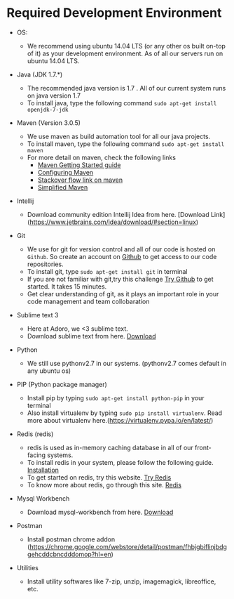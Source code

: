 # Required Development Environment

- OS:
	+ We recommend using ubuntu 14.04 LTS (or any other os built on-top of it) as your development environment. As of all our servers run on ubuntu 14.04 LTS.

- Java (JDK 1.7.*)
 	+ The recommended java version is 1.7 . All of our current system runs on java version 1.7
	+ To install java, type the following command `sudo apt-get install openjdk-7-jdk`

- Maven (Version 3.0.5)
	+ We use maven as build automation tool for all our java projects.
	+ To install maven, type the following command `sudo apt-get install maven`
	+ For more detail on maven, check the following links
		* [Maven Getting Started guide](http://maven.apache.org/guides/getting-started/index.html)
		* [Configuring Maven](http://maven.apache.org/guides/mini/guide-configuring-maven.html)
		* [Stackover flow link on maven](http://stackoverflow.com/questions/5901378/what-exactly-is-a-maven-snapshot-and-why-do-we-need-it)
		* [Simplified Maven](http://tedwise.com/2009/11/09/simple-guide-to-maven)
- Intellij
	+ Download community edition Intellij Idea from here. [Download Link] (https://www.jetbrains.com/idea/download/#section=linux)
- Git 
	+ We use for git for version control and all of our code is hosted on `Github`. So create an account on [Github](https://github.com) to get access to our code repositories.
	+ To install git, type `sudo apt-get install git` in terminal
	+ If you are not familiar with git,try this challenge [Try Github](https://try.github.io/levels/1/challenges/1) to get started. It takes 15 minutes.
	+ Get clear understanding of git, as it plays an important role in your code management and team collobaration

- Sublime text 3
	+ Here at Adoro, we <3 sublime text. 
	+ Download sublime text from here. [Download](https://www.sublimetext.com/3)

- Python
	+ We still use pythonv2.7 in our systems. (pythonv2.7 comes default in any ubuntu os)

- PIP (Python package manager)
	+ Install pip by typing `sudo apt-get install python-pip` in your terminal
	+ Also install virtualenv by typing `sudo pip install virtualenv`. Read more about virtualenv here.(https://virtualenv.pypa.io/en/latest/)

- Redis (redis)
	+  redis is used as in-memory caching database in all of our front-facing systems.
	+  To install redis in your system, please follow the following guide. [Installation](https://www.digitalocean.com/community/tutorials/how-to-install-and-use-redis)
	+  To get started on redis, try this website. [Try Redis](http://try.redis.io/)
	+  To know more about redis, go through this site. [Redis](http://redis.io)

- Mysql Workbench
	+ Download mysql-workbench from here. [Download](https://dev.mysql.com/downloads/workbench/)

- Postman
	+ Install postman chrome addon (https://chrome.google.com/webstore/detail/postman/fhbjgbiflinjbdggehcddcbncdddomop?hl=en)
	
- Utilities
	+ Install utility softwares like 7-zip, unzip, imagemagick, libreoffice, etc.